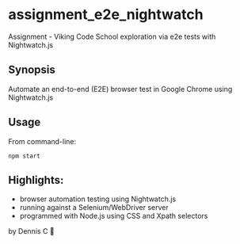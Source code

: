 # assignment_e2e_nightwatch

Assignment - Viking Code School exploration via e2e tests with Nightwatch.js

Synopsis
-----
Automate an end-to-end (E2E) browser test in Google Chrome using Nightwatch.js

Usage
-----
From command-line: 
```
npm start
```

Highlights: 
-----
- browser automation testing using Nightwatch.js
- running against a Selenium/WebDriver server
- programmed with Node.js using CSS and Xpath selectors

by Dennis C  :pizza:
